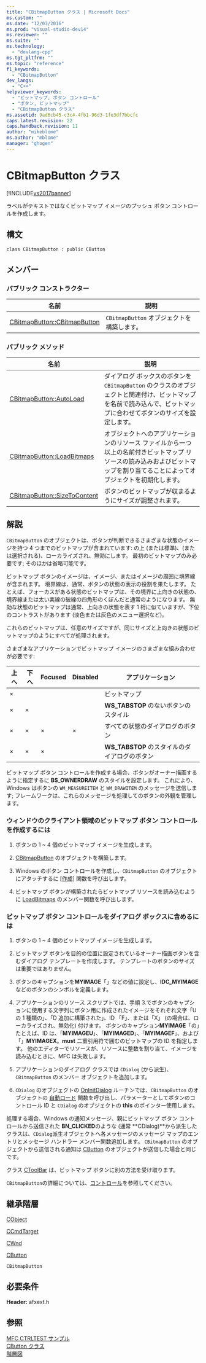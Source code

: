 ```yaml
---
title: "CBitmapButton クラス | Microsoft Docs"
ms.custom: ""
ms.date: "12/03/2016"
ms.prod: "visual-studio-dev14"
ms.reviewer: ""
ms.suite: ""
ms.technology: 
  - "devlang-cpp"
ms.tgt_pltfrm: ""
ms.topic: "reference"
f1_keywords: 
  - "CBitmapButton"
dev_langs: 
  - "C++"
helpviewer_keywords: 
  - "ビットマップ, ボタン コントロール"
  - "ボタン, ビットマップ"
  - "CBitmapButton クラス"
ms.assetid: 9ad6cb45-c3c4-4fb1-96d3-1fe3df7bbcfc
caps.latest.revision: 22
caps.handback.revision: 11
author: "mikeblome"
ms.author: "mblome"
manager: "ghogen"
---
```

# CBitmapButton クラス
[!INCLUDE[vs2017banner](../../assembler/inline/includes/vs2017banner.md)]

ラベルがテキストではなくビットマップ イメージのプッシュ ボタン コントロールを作成します。  
  
## 構文  
  
```  
class CBitmapButton : public CButton  
```  
  
## メンバー  
  
### パブリック コンストラクター  
  
|名前|説明|  
|--------|--------|  
|[CBitmapButton::CBitmapButton](../Topic/CBitmapButton::CBitmapButton.md)|`CBitmapButton` オブジェクトを構築します。|  
  
### パブリック メソッド  
  
|名前|説明|  
|--------|--------|  
|[CBitmapButton::AutoLoad](../Topic/CBitmapButton::AutoLoad.md)|ダイアログ ボックスのボタンを `CBitmapButton` のクラスのオブジェクトと関連付け、ビットマップを名前で読み込んで、ビットマップに合わせてボタンのサイズを設定します。|  
|[CBitmapButton::LoadBitmaps](../Topic/CBitmapButton::LoadBitmaps.md)|オブジェクトへのアプリケーションのリソース ファイルから一つ以上の名前付きビットマップ リソースの読み込みおよびビットマップを割り当てることによってオブジェクトを初期化します。|  
|[CBitmapButton::SizeToContent](../Topic/CBitmapButton::SizeToContent.md)|ボタンのビットマップが収まるようにサイズが調整されます。|  
  
## 解説  
 `CBitmapButton` のオブジェクトは、ボタンが判断できるさまざまな状態のイメージを持つ 4 つまでのビットマップが含まれています: の上 \(または標準\)、\(または選択される\)、ローカライズされ、無効にします。  最初のビットマップのみ必要です; そのほかは省略可能です。  
  
 ビットマップ ボタンのイメージは、イメージ、またはイメージの周囲に境界線が含まれます。  境界線は、通常、ボタンの状態の表示の役割を果たします。  たとえば、フォーカスがある状態のビットマップは、その境界に上向きの状態の、境界線または太い実線の破線の四角形のくぼんだと通常のようになります。  無効な状態のビットマップは通常、上向きの状態を表す 1 桁に似ていますが、下位のコントラストがあります \(淡色または灰色のメニュー選択など\)。  
  
 これらのビットマップは、任意のサイズですが、同じサイズと上向きの状態のビットマップのようにすべてが処理されます。  
  
 さまざまなアプリケーションでビットマップ イメージのさまざまな組み合わせが必要です:  
  
|上へ|下へ|Focused|Disabled|アプリケーション|  
|--------|--------|-------------|--------------|--------------|  
|×||||ビットマップ|  
|×|×|||**WS\_TABSTOP** のないボタンのスタイル|  
|×|×|×|×|すべての状態のダイアログのボタン|  
|×|×|×||**WS\_TABSTOP** のスタイルのダイアログのボタン|  
  
 ビットマップ ボタン コントロールを作成する場合、ボタンがオーナー描画するように指定するに **BS\_OWNERDRAW** のスタイルを設定します。  これにより、Windows はボタンの `WM_MEASUREITEM` と `WM_DRAWITEM` のメッセージを送信します; フレームワークは、これらのメッセージを処理してのボタンの外観を管理します。  
  
### ウィンドウのクライアント領域のビットマップ ボタン コントロールを作成するには  
  
1.  ボタンの 1 ~ 4 個のビットマップ イメージを生成します。  
  
2.  [CBitmapButton](../Topic/CBitmapButton::CBitmapButton.md) のオブジェクトを構築します。  
  
3.  Windows のボタン コントロールを作成し、`CBitmapButton` のオブジェクトにアタッチするに [&#91;作成&#93;](../Topic/CButton::Create.md) 関数を呼び出します。  
  
4.  ビットマップ ボタンが構築されたらビットマップ リソースを読み込むように [LoadBitmaps](../Topic/CBitmapButton::LoadBitmaps.md) のメンバー関数を呼び出します。  
  
### ビットマップ ボタン コントロールをダイアログ ボックスに含めるには  
  
1.  ボタンの 1 ~ 4 個のビットマップ イメージを生成します。  
  
2.  ビットマップ ボタンを目的の位置に設定されているオーナー描画ボタンを含むダイアログ テンプレートを作成します。  テンプレートのボタンのサイズは重要ではありません。  
  
3.  ボタンのキャプションを**MYIMAGE**「」などの値に設定し、**IDC\_MYIMAGE**などのボタンのシンボルを定義します。  
  
4.  アプリケーションのリソース スクリプトでは、手順 3.でボタンのキャプションに使用する文字列にボタン用に作成されたイメージをそれぞれ文字「U の 1 種類の」、「D 追加に構築された」、ID 「F」、または「X」 \(の場合は、ローカライズされ、無効化\) 付けます。  ボタンのキャプション**MYIMAGE**「の」たとえば、ID は、「**MYIMAGEU**」、「**MYIMAGED**」、「**MYIMAGEF**」、および「」**MYIMAGEX**。**must** 二重引用符で囲むのビットマップの ID を指定します。  他のエディターでリソースが、リソースに整数を割り当て、イメージを読み込むときに、MFC は失敗します。  
  
5.  アプリケーションのダイアログ クラスでは `CDialog` \(から派生\)、`CBitmapButton` のメンバー オブジェクトを追加します。  
  
6.  `CDialog` のオブジェクトの [OnInitDialog](../Topic/CDialog::OnInitDialog.md) ルーチンでは、`CBitmapButton` のオブジェクトの [自動ロード](../Topic/CBitmapButton::AutoLoad.md) 関数を呼び出し、パラメーターとしてボタンのコントロール ID と `CDialog` のオブジェクトの **this** のポインター使用します。  
  
 処理する場合、Windows の通知メッセージ、親にビットマップ ボタン コントロールから送信された **BN\_CLICKED**のような \(通常 **CDialog\)**から派生したクラスは、`CDialog`派生オブジェクトへ各メッセージのメッセージ マップのエントリとメッセージ ハンドラー メンバー関数追加します。  `CBitmapButton` のオブジェクトから送信される通知は [CButton](../../mfc/reference/cbutton-class.md) のオブジェクトが送信した場合と同じです。  
  
 クラス [CToolBar](../../mfc/reference/ctoolbar-class.md) は、ビットマップ ボタンに別の方法を受け取ります。  
  
 `CBitmapButton`の詳細については、[コントロール](../../mfc/controls-mfc.md)を参照してください。  
  
## 継承階層  
 [CObject](../Topic/CObject%20Class.md)  
  
 [CCmdTarget](../Topic/CCmdTarget%20Class.md)  
  
 [CWnd](../Topic/CWnd%20Class.md)  
  
 [CButton](../../mfc/reference/cbutton-class.md)  
  
 `CBitmapButton`  
  
## 必要条件  
 **Header:** afxext.h  
  
## 参照  
 [MFC CTRLTEST サンプル](../../top/visual-cpp-samples.md)   
 [CButton クラス](../../mfc/reference/cbutton-class.md)   
 [階層図](../../mfc/hierarchy-chart.md)